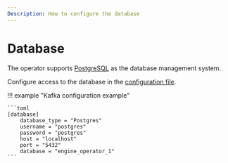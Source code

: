 ```yaml
---
Description: How to configure the database
---
```


# Database

The operator supports [PostgreSQL](https://www.postgresql.org/) as the database management system.

Configure access to the database in the [configuration file](Config-Files.md).

!!! example "Kafka configuration example"

    ```toml
    [database]
        database_type = "Postgres"
        username = "postgres"
        password = "postgres"
        host = "localhost"
        port = "5432"
        database = "engine_operator_1"
    ```
